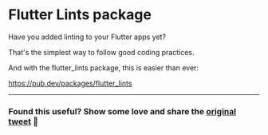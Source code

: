 # Flutter Lints package

Have you added linting to your Flutter apps yet?

That's the simplest way to follow good coding practices.

And with the flutter_lints package, this is easier than ever:

https://pub.dev/packages/flutter_lints

---

### Found this useful? Show some love and share the [original tweet](https://twitter.com/biz84/status/1436011664747503616) 🙏
